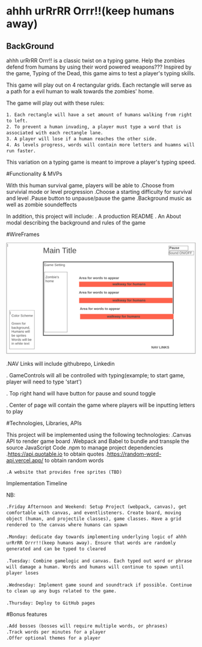
# ahhh urRrRR Orrr!!(keep humans away) 

## BackGround

ahhh urRrRR Orrr!! is a classic twist on a typing game. Help the zombies defend from humans by using their word powered weapons??? Inspired by the game, Typing of the Dead, this game aims to test a player's typing skills. 

This game will play out on 4 rectangular grids. Each rectangle will serve as a path for a evil human to walk towards the zombies' home. 

The game will play out with these rules:

    1. Each rectangle will have a set amount of humans walking from right to left. 
    2. To prevent a human invading, a player must type a word that is associated with each rectangle lane. 
    3. A player will lose if a human reaches the other side. 
    4. As levels progress, words will contain more letters and huamns will run faster. 

This variation on a typing game is meant to improve a player's typing speed. 


#Functionality & MVPs

With this human survival game, players will be able to
    .Choose from survivial mode or level progression
    .Choose a starting difficulty for survival and level
    .Pause button to unpause/pause the game 
    .Background music as well as zombie soundeffects

In addition, this project will include: 
    . A production README
    . An About modal describing the background and rules of the game 


#WireFrames

![screenshot](./images/wireframe.png)

.NAV Links will include githubrepo, Linkedin

. GameControls will all be controlled with typing(example; to start game, player will need to type 'start')

. Top right hand will have button for pause and sound toggle

. Center of page will contain the game where players will be inputting letters to play 


#Technologies, Libraries, APIs

This project will be implemented using the following technologies:
    .Canvas API to render game board 
    .Webpack and Babel to bundle and transple the source JavaScript Code 
    .npm to manage project dependencies 
    .https://api.quotable.io to obtain quotes
    .https://random-word-api.vercel.app/ to obtain random words 
  
    .A website that provides free sprites (TBD)


Implementation Timeline 

NB: 

    .Friday Afternoon and Weekend: Setup Project (webpack, canvas), get comfortable with canvas, and eventlisteners. Create board, moving object (human, and projectile classes), game classes. Have a grid rendered to the canvas where humans can spawn 

    .Monday: dedicate day towards implementing underlying logic of ahhh urRrRR Orrr!!(keep humans away). Ensure that words are randomly generated and can be typed to cleared 

    .Tuesday: Combine gamelogic and canvas. Each typed out word or phrase will damage a human. Words and humans will continue to spawn until player loses 

    .Wednesday: Implement game sound and soundtrack if possible. Continue to clean up any bugs related to the game.

    .Thursday: Deploy to GitHub pages

    

#Bonus features

    .Add bosses (bosses will require multiple words, or phrases)
    .Track words per minutes for a player
    .Offer optional themes for a player







